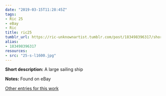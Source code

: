 ```yaml
---
date: "2019-03-15T11:28:45Z"
tags:
- Ric 25
- eBay
- Ric
title: ric25
tumblr_url: https://ric-unknownartist.tumblr.com/post/183498396317/short-description-sailing-ship-notes-found-on
alias:
- 183498396317
resources:
- src: "25-s-l1600.jpg"
---
```


**Short description:** A large sailing ship

**Notes:** Found on eBay

[Other entries for this work](/tags/Ric-25)
